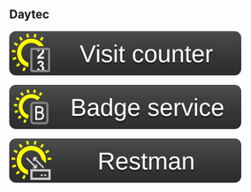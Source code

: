 ## Daytec

[![counter](https://github.com/daytec-org/.github/blob/main/public/badge/counter_big.svg)](https://counter.daytec.ru)

[![badge-service](https://github.com/daytec-org/.github/blob/main/public/badge/badge-service_big.svg)](https://badge-service.deno.dev)

[![badge-service](https://github.com/daytec-org/.github/blob/main/public/badge/restman_big.svg)](https://restman-app.vercel.app/)
